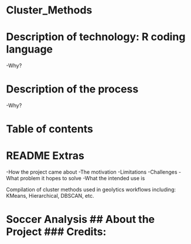 # Cluster_Methods
# Description of technology: R coding language
-Why?
# Description of the process
-Why?
# Table of contents

# README Extras
-How the project came about
-The motivation
-Limitations
-Challenges
-What problem it hopes to solve
-What the intended use is

Compilation of cluster methods used in geolytics workflows including: KMeans, Hierarchical, DBSCAN, etc.

# Soccer Analysis ## About the Project ### Credits:
